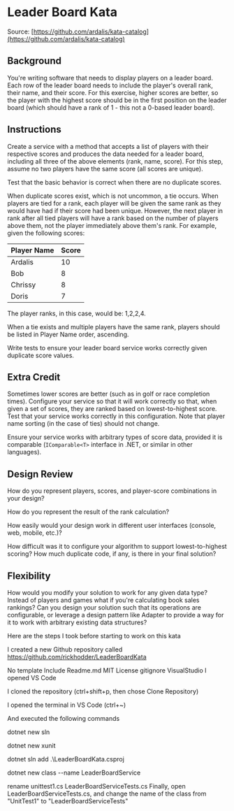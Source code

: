 # Leader Board Kata

Source: [https://github.com/ardalis/kata-catalog](https://github.com/ardalis/kata-catalog)

## Background

You're writing software that needs to display players on a leader board. Each row of the leader board needs to include the player's overall rank, their name, and their score. For this exercise, higher scores are better, so the player with the highest score should be in the first position on the leader board (which should have a rank of 1 - this not a 0-based leader board).

## Instructions

Create a service with a method that accepts a list of players with their respective scores and produces the data needed for a leader board, including all three of the above elements (rank, name, score). For this step, assume no two players have the same score (all scores are unique).

Test that the basic behavior is correct when there are no duplicate scores.

When duplicate scores exist, which is not uncommon, a tie occurs. When players are tied for a rank, each player will be given the same rank as they would have had if their score had been unique. However, the next player in rank after all tied players will have a rank based on the number of players above them, not the player immediately above them's rank. For example, given the following scores:

| Player Name | Score |
|-------------|-------|
| Ardalis     | 10    |
| Bob         | 8     |
| Chrissy     | 8     |
| Doris       | 7     |

The player ranks, in this case, would be: 1,2,2,4.

When a tie exists and multiple players have the same rank, players should be listed in Player Name order, ascending.

Write tests to ensure your leader board service works correctly given duplicate score values.

## Extra Credit

Sometimes lower scores are better (such as in golf or race completion times). Configure your service so that it will work correctly so that, when given a set of scores, they are ranked based on lowest-to-highest score. Test that your service works correctly in this configuration. Note that player name sorting (in the case of ties) should not change.

Ensure your service works with arbitrary types of score data, provided it is comparable (`IComparable<T>` interface in .NET, or similar in other languages).

## Design Review

How do you represent players, scores, and player-score combinations in your design?

How do you represent the result of the rank calculation?

How easily would your design work in different user interfaces (console, web, mobile, etc.)?

How difficult was it to configure your algorithm to support lowest-to-highest scoring? How much duplicate code, if any, is there in your final solution?

## Flexibility

How would you modify your solution to work for any given data type? Instead of players and games what if you're calculating book sales rankings? Can you design your solution such that its operations are configurable, or leverage a design pattern like Adapter to provide a way for it to work with arbitrary existing data structures?

Here are the steps I took before starting to work on this kata

I created a new Github repository called  https://github.com/rickhodder/LeaderBoardKata

No template
Include Readme.md
MIT License
gitignore VisualStudio
I opened VS Code

I cloned the repository (ctrl+shift+p, then chose Clone Repository)

I opened the terminal in VS Code (ctrl+~)

And executed the following commands

dotnet new sln 

dotnet new xunit

dotnet sln add .\LeaderBoardKata.csproj

dotnet new class --name LeaderBoardService

rename unittest1.cs LeaderBoardServiceTests.cs
Finally, open LeaderBoardServiceTests.cs, and change the name of the class from "UnitTest1" to "LeaderBoardServiceTests"

